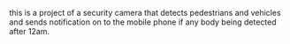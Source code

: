 this is a project of a security camera that detects pedestrians and vehicles and sends notification on to the mobile phone if any body being detected after 12am.